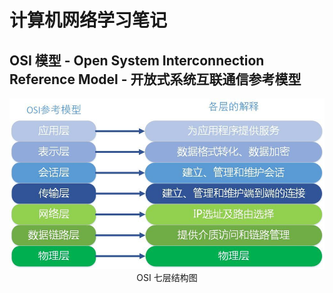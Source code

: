 # 计算机网络学习笔记

## OSI 模型 - Open System Interconnection Reference Model - 开放式系统互联通信参考模型

<div align=center>
<img src="./images/OSI.jpg"/><br/>OSI 七层结构图
</div>
